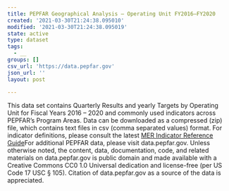 ```yaml
---
title: PEPFAR Geographical Analysis – Operating Unit FY2016–FY2020
created: '2021-03-30T21:24:38.095010'
modified: '2021-03-30T21:24:38.095019'
state: active
type: dataset
tags:
  - __
groups: []
csv_url: 'https://data.pepfar.gov'
json_url: ''
layout: post

---
```

This data set contains Quarterly Results and yearly Targets by Operating Unit for Fiscal Years 2016 – 2020 and commonly used indicators across PEPFAR’s Program Areas. Data can be downloaded as a compressed (zip) file, which contains text files in csv (comma separated values) format. For indicator definitions, please consult the latest <a href=https://www.state.gov/wp-content/uploads/2019/10/PEPFAR-MER-Indicator-Reference-Guide-Version-2.4-FY20.pdf target=blank>MER Indicator Reference Guide</a>For additional PEPFAR data, please visit data.pepfar.gov. Unless otherwise noted, the content, data, documentation, code, and related materials on data.pepfar.gov is public domain and made available with a Creative Commons CC0 1.0 Universal dedication and license-free (per US Code 17 USC § 105). Citation of data.pepfar.gov as a source of the data is appreciated.
